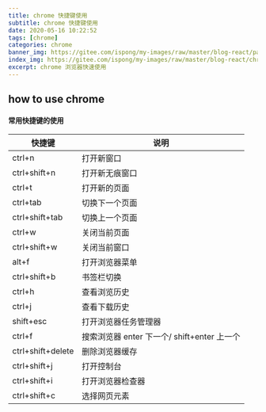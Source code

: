 ```yaml
---
title: chrome 快捷键使用
subtitle: chrome 快捷键使用 
date: 2020-05-16 10:22:52
tags: [chrome]
categories: chrome
banner_img: https://gitee.com/ispong/my-images/raw/master/blog-react/page.png
index_img: https://gitee.com/ispong/my-images/raw/master/blog-react/chrome/chrome.jpg
excerpt: chrome 浏览器快速使用
---
```


## how to use chrome

#### 常用快捷键的使用

| 快捷键 | 说明 |
| --- | --- |
| ctrl+n | 打开新窗口 | 
| ctrl+shift+n | 打开新无痕窗口 |
| ctrl+t | 打开新的页面 |
| ctrl+tab | 切换下一个页面 |
| ctrl+shift+tab | 切换上一个页面 |
| ctrl+w | 关闭当前页面 |
| ctrl+shift+w | 关闭当前窗口 |
| alt+f | 打开浏览器菜单 |
| ctrl+shift+b | 书签栏切换 |
| ctrl+h | 查看浏览历史 |
| ctrl+j | 查看下载历史 |
| shift+esc | 打开浏览器任务管理器 |
| ctrl+f | 搜索浏览器  enter 下一个/ shift+enter 上一个 |
| ctrl+shift+delete | 删除浏览器缓存 |
| ctrl+shift+j | 打开控制台 |
| ctrl+shift+i | 打开浏览器检查器 |
| ctrl+shift+c | 选择网页元素 |
